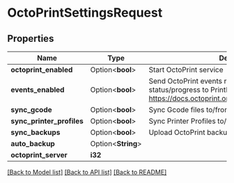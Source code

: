 # OctoPrintSettingsRequest

## Properties

Name | Type | Description | Notes
------------ | ------------- | ------------- | -------------
**octoprint_enabled** | Option<**bool**> | Start OctoPrint service | [optional]
**events_enabled** | Option<**bool**> | Send OctoPrint events related to print job status/progress to PrintNanny Cloud https://docs.octoprint.org/en/master/events/index.html | [optional]
**sync_gcode** | Option<**bool**> | Sync Gcode files to/from PrintNanny Cloud | [optional]
**sync_printer_profiles** | Option<**bool**> | Sync Printer Profiles to/from PrintNanny Cloud | [optional]
**sync_backups** | Option<**bool**> | Upload OctoPrint backups to PrintNanny Cloud | [optional]
**auto_backup** | Option<**String**> |  | [optional]
**octoprint_server** | **i32** |  | 

[[Back to Model list]](../README.md#documentation-for-models) [[Back to API list]](../README.md#documentation-for-api-endpoints) [[Back to README]](../README.md)


